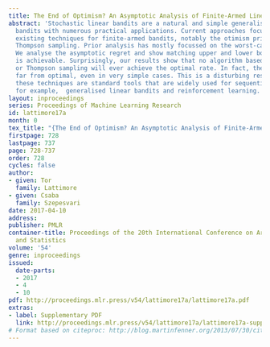 ```yaml
---
title: The End of Optimism? An Asymptotic Analysis of Finite-Armed Linear Bandits
abstract: 'Stochastic linear bandits are a natural and simple generalisation of finite-armed
  bandits with numerous practical applications. Current approaches focus on generalising
  existing techniques for finite-armed bandits, notably the otimism principle and
  Thompson sampling. Prior analysis has mostly focussed on the worst-case setting.
  We analyse the asymptotic regret and show matching upper and lower bounds on what
  is achievable. Surprisingly, our results show that no algorithm based on optimism
  or Thompson sampling will ever achieve the optimal rate. In fact, they can be arbitrarily
  far from optimal, even in very simple cases. This is a disturbing result because
  these techniques are standard tools that are widely used for sequential optimisation,
  for example,  generalised linear bandits and reinforcement learning. '
layout: inproceedings
series: Proceedings of Machine Learning Research
id: lattimore17a
month: 0
tex_title: "{The End of Optimism? An Asymptotic Analysis of Finite-Armed Linear Bandits}"
firstpage: 728
lastpage: 737
page: 728-737
order: 728
cycles: false
author:
- given: Tor
  family: Lattimore
- given: Csaba
  family: Szepesvari
date: 2017-04-10
address: 
publisher: PMLR
container-title: Proceedings of the 20th International Conference on Artificial Intelligence
  and Statistics
volume: '54'
genre: inproceedings
issued:
  date-parts:
  - 2017
  - 4
  - 10
pdf: http://proceedings.mlr.press/v54/lattimore17a/lattimore17a.pdf
extras:
- label: Supplementary PDF
  link: http://proceedings.mlr.press/v54/lattimore17a/lattimore17a-supp.pdf
# Format based on citeproc: http://blog.martinfenner.org/2013/07/30/citeproc-yaml-for-bibliographies/
---
```

